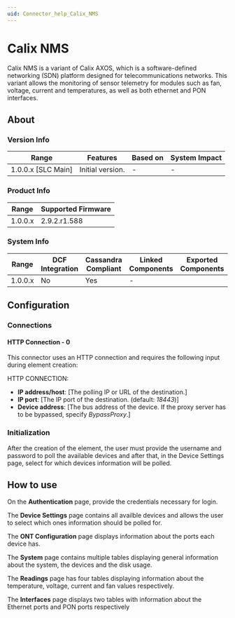 ```yaml
---
uid: Connector_help_Calix_NMS
---
```


# Calix NMS

Calix NMS is a variant of Calix AXOS, which is a software-defined networking (SDN) platform designed for telecommunications networks. This variant allows the monitoring of sensor telemetry for modules such as fan, voltage, current and temperatures, as well as both ethernet and PON interfaces.

## About

### Version Info

|Range  |Features  |Based on  |System Impact  |
|---------|---------|---------|---------|
|1.0.0.x [SLC Main]     |Initial version.         |-         |-         |

### Product Info

|Range  |Supported Firmware  |
|---------|---------|
|1.0.0.x     |2.9.2.r1.588         |

### System Info

|Range  |DCF Integration  |Cassandra Compliant  |Linked Components  |Exported Components   |
|---------|---------|---------|---------|---------|
|1.0.0.x    |No       |Yes         |-         |   |

## Configuration

### Connections

#### HTTP Connection - 0

This connector uses an HTTP connection and requires the following input during element creation:

HTTP CONNECTION:

  - **IP address/host**: [The polling IP or URL of the destination.]
  - **IP port**: [The IP port of the destination. (default: *18443*)]
  - **Device address**: [The bus address of the device. If the proxy server has to be bypassed, specify *BypassProxy*.]


### Initialization

After the creation of the element, the user must provide the username and password to poll the available devices and after that, in the Device Settings page, select for which devices information will be polled.

## How to use

On the **Authentication** page, provide the credentials necessary for login.

The **Device Settings** page contains all availble devices and allows the user to select which ones information should be polled for.

The **ONT Configuration** page displays information about the ports each device has.

The **System** page contains multiple tables displaying general information about the system, the devices and the disk usage.

The **Readings** page has four tables displaying information about the temperature, voltage, current and fan values respectively.

The **Interfaces** page displays two tables with information about the Ethernet ports and PON ports respectively
